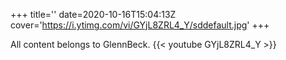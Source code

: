 +++
title=''
date=2020-10-16T15:04:13Z
cover='https://i.ytimg.com/vi/GYjL8ZRL4_Y/sddefault.jpg'
+++

All content belongs to GlennBeck.
{{< youtube GYjL8ZRL4_Y >}}

